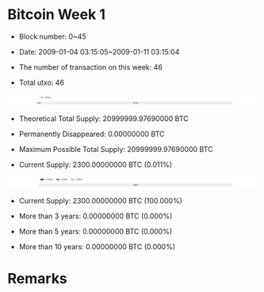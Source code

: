 # Bitcoin Week 1

- Block number: 0~45

- Date: 2009-01-04 03:15:05~2009-01-11 03:15:04

- The number of transaction on this week: 46

- Total utxo: 46

![](../images/mined_week1.png)

- Theoretical Total Supply: 20999999.97690000 BTC

- Permanently Disappeared: 0.00000000 BTC

- Maximum Possible Total Supply: 20999999.97690000 BTC

- Current Supply: 2300.00000000 BTC (0.011%)

![](../images/year_week1.png)


- Current Supply: 2300.00000000 BTC (100.000%)

- More than 3 years: 0.00000000 BTC (0.000%)

- More than 5 years: 0.00000000 BTC (0.000%)

- More than 10 years: 0.00000000 BTC (0.000%)

# Remarks

